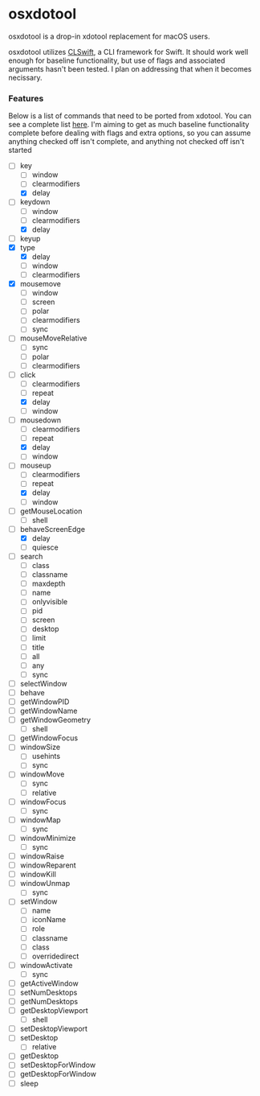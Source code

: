 # osxdotool

osxdotool is a drop-in xdotool replacement for macOS users.

osxdotool utilizes [CLSwift](https://github.com/twof/CLSwift), a CLI framework for Swift. It should work well enough for baseline functionality, but use of flags and associated arguments hasn't been tested. I plan on addressing that when it becomes necissary. 

### Features
Below is a list of commands that need to be ported from xdotool. You can see a complete list [here](https://www.semicomplete.com/projects/xdotool/xdotool.xhtml). I'm aiming to get as much baseline functionality complete before dealing with flags and extra options, so you can assume anything checked off isn't complete, and anything not checked off isn't started
- [ ] key
    - [ ] window
    - [ ] clearmodifiers
    - [x] delay
- [ ] keydown
    - [ ] window
    - [ ] clearmodifiers
    - [x] delay
- [ ] keyup
- [x] type
    - [x] delay
    - [ ] window
    - [ ] clearmodifiers
- [x] mousemove
   - [ ] window
   - [ ] screen
   - [ ] polar
   - [ ] clearmodifiers
   - [ ] sync
- [ ] mouseMoveRelative
   - [ ] sync
   - [ ] polar
   - [ ] clearmodifiers
- [ ] click
   - [ ] clearmodifiers
   - [ ] repeat
   - [x] delay
   - [ ] window
- [ ] mousedown
   - [ ] clearmodifiers
   - [ ] repeat
   - [x] delay
   - [ ] window
- [ ] mouseup
   - [ ] clearmodifiers
   - [ ] repeat
   - [x] delay
   - [ ] window
- [ ] getMouseLocation
    - [ ] shell
- [ ] behaveScreenEdge
    - [x] delay
    - [ ] quiesce
- [ ] search
    - [ ] class
    - [ ] classname
    - [ ] maxdepth
    - [ ] name
    - [ ] onlyvisible
    - [ ] pid
    - [ ] screen
    - [ ] desktop
    - [ ] limit
    - [ ] title
    - [ ] all
    - [ ] any
    - [ ] sync
- [ ] selectWindow
- [ ] behave
- [ ] getWindowPID
- [ ] getWindowName
- [ ] getWindowGeometry
    - [ ] shell
- [ ] getWindowFocus
- [ ] windowSize
    - [ ] usehints
    - [ ] sync
- [ ] windowMove
    - [ ] sync
    - [ ] relative
- [ ] windowFocus
    - [ ] sync
- [ ] windowMap
    - [ ] sync
- [ ] windowMinimize
    - [ ] sync
- [ ] windowRaise
- [ ] windowReparent
- [ ] windowKill
- [ ] windowUnmap
    - [ ] sync
- [ ] setWindow
    - [ ] name
    - [ ] iconName
    - [ ] role
    - [ ] classname
    - [ ] class
    - [ ] overridedirect
- [ ] windowActivate
    - [ ] sync
- [ ] getActiveWindow
- [ ] setNumDesktops
- [ ] getNumDesktops
- [ ] getDesktopViewport
    - [ ] shell
- [ ] setDesktopViewport
- [ ] setDesktop
    - [ ] relative
- [ ] getDesktop
- [ ] setDesktopForWindow
- [ ] getDesktopForWindow
- [ ] sleep
